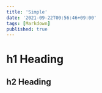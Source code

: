 ```yaml
---
title: 'Simple'
date: '2021-09-22T00:56:46+09:00'
tags: [Markdown]
published: true
---
```


# h1 Heading

## h2 Heading
